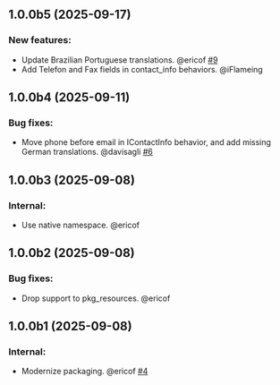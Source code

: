 ## 1.0.0b5 (2025-09-17)


### New features:

- Update Brazilian Portuguese translations. @ericof [#9](https://github.com/collective/collective.contact_behaviors/issues/9)
- Add Telefon and Fax fields in contact_info behaviors. @iFlameing 

## 1.0.0b4 (2025-09-11)


### Bug fixes:

- Move phone before email in IContactInfo behavior, and add missing German translations. @davisagli [#6](https://github.com/collective/collective.contact_behaviors/issues/6)

## 1.0.0b3 (2025-09-08)


### Internal:

- Use native namespace. @ericof 

## 1.0.0b2 (2025-09-08)


### Bug fixes:

- Drop support to pkg_resources. @ericof 

## 1.0.0b1 (2025-09-08)


### Internal:

- Modernize packaging. @ericof [#4](https://github.com/collective/collective.contact_behaviors/issues/4)
